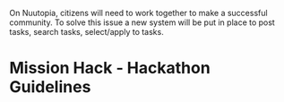 On Nuutopia, citizens will need to work together to make a successful community. To solve this issue a new system will be put in place to post tasks, search tasks, select/apply to tasks.

<div><h1>Mission Hack - Hackathon Guidelines</h1></div>
